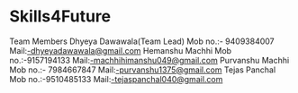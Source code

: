 # Skills4Future

Team Members
Dhyeya Dawawala(Team Lead)
Mob no.:- 9409384007
Mail:-dhyeyadawawala@gmail.com
Hemanshu Machhi
Mob no.:-9157194133
Mail:-machhihimanshu049@gmail.com
Purvanshu Machhi
Mob no.:-	7984667847
Mail:-purvanshu1375@gmail.com
Tejas Panchal
Mob no.:-9510485133
Mail:-tejaspanchal040@gmail.com
